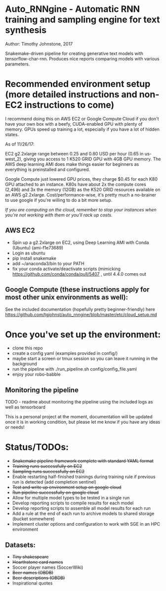 # Auto_RNNgine - Automatic RNN training and sampling engine for text synthesis
Author: Timothy Johnstone, 2017

Snakemake-driven pipeline for creating generative text models with tensorflow-char-rnn. Produces nice reports comparing models with various parameters.

# Recommended environment setup (more detailed instructions and non-EC2 instructions to come)
I recommend doing this on AWS EC2 or Google Compute Cloud if you don't have your own box with a beefy, CUDA-enabled GPU with plenty of memory. GPUs speed up training a lot, especially if you have a lot of hidden states.

As of 11/26/17:

EC2 g2.2xlarge range between 0.25 and 0.80 USD per hour (0.65 in us-west_2), giving you access to 1 K520 GRID GPU with 4GB GPU memory. The AWS deep learning AMI does make things easier for beginners as everything is preinstalled and configured.

Google Compute just lowered GPU prices, they charge $0.45 for each K80 GPU attached to an instance. K80s have about 2x the compute cores (2,496) and 3x the memory (12GB) as the K520 GRID resources available on an AWS g2.2xlarge. Cost/performance-wise, it's pretty much a no-brainer to use google if you're willing to do a bit more setup.

*If you are computing on the cloud, remember to stop your instances when you're not working with them or you'll rack up costs.*

## AWS EC2
- Spin up a g2.2xlarge  on EC2, using Deep Learning AMI with Conda (Ubuntu) (ami-f1e73689)
- Login as ubuntu
- pip install snakemake
- add ~/anaconda3/bin to your PATH
- fix your conda activate/deactivate scripts (mimicking https://github.com/conda/conda/pull/5407 , until 4.4.0 comes out

## Google Compute (these instructions apply for most other unix environments as well):
See the included documentation (hopefully pretty beginner-friendly) here https://github.com/tgjohnst/auto_rnngine/blob/master/etc/cloud_setup.md


# Once you've set up the environment:
- clone this repo
- create a config yaml (examples provided in config/)
- maybe start a screen or tmux session so you can leave it running in the background
- run the pipeline with ./run_pipeline.sh config/config_file.yaml
- enjoy your robo-babble

## Monitoring the pipeline
TODO - readme about monitoring the pipeline using the included logs as well as tensorboard

This is a personal project at the moment, documentation will be updated once it is in working condition, but please let me know if you have any ideas or needs!

# Status/TODOs:
- ~~Snakemake pipeline framework complete with standard YAML format~~
- ~~Training runs successfully on EC2~~
- ~~Sampling runs successfully on EC2~~
- Enable restarting half-finished trainings during training rule if previous run is detected (add completion sentinel)
- ~~Test and write up environment setup on google cloud~~
- ~~Run pipeline successfully on google cloud~~
- Allow for multiple model types to be tested in a single run
- Develop reporting scripts to compile results for each model
- Develop reporting scripts to assemble all model results for each run
- Add a rule at the end of each run to archive models to shared storage (bucket somewhere)
- Implement cluster options and configuration to work with SGE in an HPC environment

## Datasets:
- ~~Tiny shakespeare~~
- ~~Hearthstone card names~~
- Soccer player names (SoccerWiki)
- ~~Beer names (OBDB)~~
- ~~Beer descriptions (OBDB)~~
- Inspirational quotes

